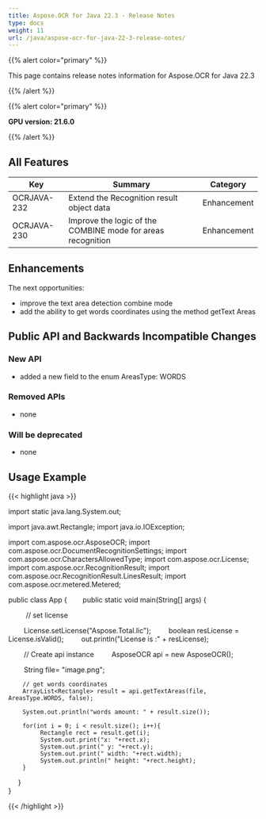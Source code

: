 ```yaml
---
title: Aspose.OCR for Java 22.3 - Release Notes
type: docs
weight: 11
url: /java/aspose-ocr-for-java-22-3-release-notes/
---
```


{{% alert color="primary" %}}

This page contains release notes information for Aspose.OCR for Java 22.3

{{% /alert %}}

{{% alert color="primary" %}}

**GPU version: 21.6.0**

{{% /alert %}}

## All Features

|Key|Summary|Category|
|---|---|---|
|OCRJAVA-232| Extend the Recognition result object data |Enhancement|
|OCRJAVA-230| Improve the logic of the COMBINE mode for areas recognition |Enhancement|

## Enhancements

The next opportunities:

- improve the text area detection combine mode
- add the ability to get words coordinates using the method getText Areas

## Public API and Backwards Incompatible Changes

### New API

- added a new field to the enum AreasType: WORDS


### Removed APIs

- none


### Will be deprecated

- none

## Usage Example

{{< highlight java >}}

import static java.lang.System.out;

import java.awt.Rectangle;
import java.io.IOException;

import com.aspose.ocr.AsposeOCR;
import com.aspose.ocr.DocumentRecognitionSettings;
import com.aspose.ocr.CharactersAllowedType;
import com.aspose.ocr.License;
import com.aspose.ocr.RecognitionResult;
import com.aspose.ocr.RecognitionResult.LinesResult;
import com.aspose.ocr.metered.Metered;


public class App {
       public static void main(String[] args) {

         // set license    

        License.setLicense("Aspose.Total.lic");
        boolean resLicense = License.isValid();
        out.println("License is :" + resLicense);


        // Create api instance
        AsposeOCR api = new AsposeOCR();

        String file= "image.png";		
		
	    // get words coordinates
        ArrayList<Rectangle> result = api.getTextAreas(file, AreasType.WORDS, false);
		
		System.out.println("words amount: " + result.size());
		
		for(int i = 0; i < result.size(); i++){
    		 Rectangle rect = result.get(i);
    		 System.out.print("x: "+rect.x);
			 System.out.print(" y: "+rect.y);
			 System.out.print(" width: "+rect.width);
			 System.out.println(" height: "+rect.height);
    	}
    	}	
	}

{{< /highlight >}}
